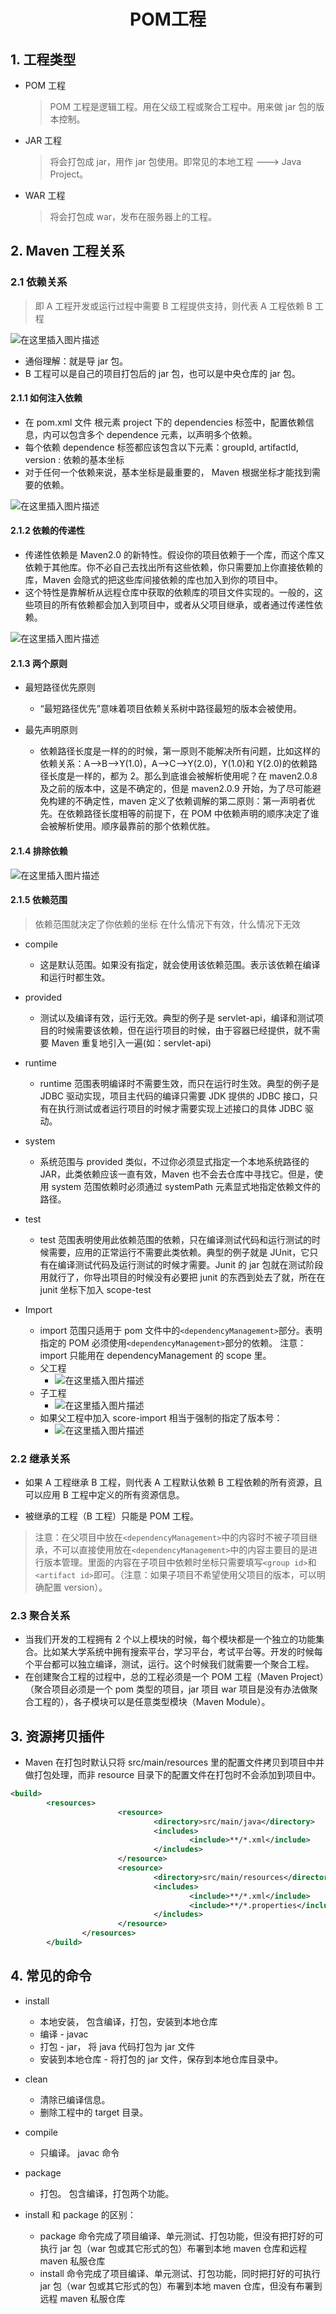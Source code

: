 <h1 align = "center">POM工程</h1>

## 1. 工程类型

- POM 工程

  > POM 工程是逻辑工程。用在父级工程或聚合工程中。用来做 jar 包的版本控制。

- JAR 工程

  > 将会打包成 jar，用作 jar 包使用。即常见的本地工程 ---> Java Project。

- WAR 工程

  > 将会打包成 war，发布在服务器上的工程。

## 2. Maven 工程关系

### 2.1 依赖关系

> 即 A 工程开发或运行过程中需要 B 工程提供支持，则代表 A 工程依赖 B 工程

![在这里插入图片描述](https://img-blog.csdnimg.cn/11a9e22213f9427fad04d810bf75574b.png)

- 通俗理解：就是导 jar 包。
- B 工程可以是自己的项目打包后的 jar 包，也可以是中央仓库的 jar 包。

#### 2.1.1 如何注入依赖

- 在 pom.xml 文件 根元素 project 下的 dependencies 标签中，配置依赖信息，内可以包含多个 dependence 元素，以声明多个依赖。
- 每个依赖 dependence 标签都应该包含以下元素：groupId, artifactId, version : 依赖的基本坐标
- 对于任何一个依赖来说，基本坐标是最重要的， Maven 根据坐标才能找到需要的依赖。

![在这里插入图片描述](https://img-blog.csdnimg.cn/a8c750f25e2a4bf58121e9afd938c5d8.png)

#### 2.1.2 依赖的传递性

- 传递性依赖是 Maven2.0 的新特性。假设你的项目依赖于一个库，而这个库又依赖于其他库。你不必自己去找出所有这些依赖，你只需要加上你直接依赖的库，Maven 会隐式的把这些库间接依赖的库也加入到你的项目中。
- 这个特性是靠解析从远程仓库中获取的依赖库的项目文件实现的。一般的，这些项目的所有依赖都会加入到项目中，或者从父项目继承，或者通过传递性依赖。

![在这里插入图片描述](https://img-blog.csdnimg.cn/f3417e0475af4bb98846623032d9b163.png)

#### 2.1.3 两个原则

- 最短路径优先原则

  - “最短路径优先”意味着项目依赖关系树中路径最短的版本会被使用。

- 最先声明原则

  - 依赖路径长度是一样的的时候，第一原则不能解决所有问题，比如这样的依赖关系：A–>B–>Y(1.0)，A–>C–>Y(2.0)，Y(1.0)和 Y(2.0)的依赖路径长度是一样的，都为 2。那么到底谁会被解析使用呢？在 maven2.0.8 及之前的版本中，这是不确定的，但是 maven2.0.9 开始，为了尽可能避免构建的不确定性，maven 定义了依赖调解的第二原则：第一声明者优先。在依赖路径长度相等的前提下，在 POM 中依赖声明的顺序决定了谁会被解析使用。顺序最靠前的那个依赖优胜。

#### 2.1.4 排除依赖

![在这里插入图片描述](https://img-blog.csdnimg.cn/48f8e967b2a54e87b4d7ea3eb77d7f95.png)

#### 2.1.5 依赖范围

> 依赖范围就决定了你依赖的坐标 在什么情况下有效，什么情况下无效

- compile

  - 这是默认范围。如果没有指定，就会使用该依赖范围。表示该依赖在编译和运行时都生效。

- provided

  - 测试以及编译有效，运行无效。典型的例子是 servlet-api，编译和测试项目的时候需要该依赖，但在运行项目的时候，由于容器已经提供，就不需要 Maven 重复地引入一遍(如：servlet-api)

- runtime

  - runtime 范围表明编译时不需要生效，而只在运行时生效。典型的例子是 JDBC 驱动实现，项目主代码的编译只需要 JDK 提供的 JDBC 接口，只有在执行测试或者运行项目的时候才需要实现上述接口的具体 JDBC 驱动。

- system

  - 系统范围与 provided 类似，不过你必须显式指定一个本地系统路径的 JAR，此类依赖应该一直有效，Maven 也不会去仓库中寻找它。但是，使用 system 范围依赖时必须通过 systemPath 元素显式地指定依赖文件的路径。

- test

  - test 范围表明使用此依赖范围的依赖，只在编译测试代码和运行测试的时候需要，应用的正常运行不需要此类依赖。典型的例子就是 JUnit，它只有在编译测试代码及运行测试的时候才需要。Junit 的 jar 包就在测试阶段用就行了，你导出项目的时候没有必要把 junit 的东西到处去了就，所在在 junit 坐标下加入 scope-test

- Import
  - import 范围只适用于 pom 文件中的`<dependencyManagement>`部分。表明指定的 POM 必须使用`<dependencyManagement>`部分的依赖。
    注意：import 只能用在 dependencyManagement 的 scope 里。
  - 父工程
    - ![在这里插入图片描述](https://img-blog.csdnimg.cn/c9e5294590ba42c49255ab0183e4f953.png)
  - 子工程
    - ![在这里插入图片描述](https://img-blog.csdnimg.cn/127678ffea184a6c91d944f7a4b1ae2e.png)
  - 如果父工程中加入 score-import 相当于强制的指定了版本号：
    - ![在这里插入图片描述](https://img-blog.csdnimg.cn/1c0accf8ea4541f69a4b01d91b5c3ac5.png)

### 2.2 继承关系

- 如果 A 工程继承 B 工程，则代表 A 工程默认依赖 B 工程依赖的所有资源，且可以应用 B 工程中定义的所有资源信息。

- 被继承的工程（B 工程）只能是 POM 工程。

> 注意：在父项目中放在`<dependencyManagement>`中的内容时不被子项目继承，不可以直接使用放在`<dependencyManagement>`中的内容主要目的是进行版本管理。里面的内容在子项目中依赖时坐标只需要填写`<group id>`和`<artifact id>`即可。（注意：如果子项目不希望使用父项目的版本，可以明确配置 version）。

### 2.3 聚合关系

- 当我们开发的工程拥有 2 个以上模块的时候，每个模块都是一个独立的功能集合。比如某大学系统中拥有搜索平台，学习平台，考试平台等。开发的时候每个平台都可以独立编译，测试，运行。这个时候我们就需要一个聚合工程。
- 在创建聚合工程的过程中，总的工程必须是一个 POM 工程（Maven Project）（聚合项目必须是一个 pom 类型的项目，jar 项目 war 项目是没有办法做聚合工程的），各子模块可以是任意类型模块（Maven Module）。

## 3. 资源拷贝插件

- Maven 在打包时默认只将 src/main/resources 里的配置文件拷贝到项目中并做打包处理，而非 resource 目录下的配置文件在打包时不会添加到项目中。

```xml
<build>
        <resources>
                        <resource>
                                <directory>src/main/java</directory>
                                <includes>
                                        <include>**/*.xml</include>
                                </includes>
                        </resource>
                        <resource>
                                <directory>src/main/resources</directory>
                                <includes>
                                        <include>**/*.xml</include>
                                        <include>**/*.properties</include>
                                </includes>
                        </resource>
                </resources>
        </build>
```

## 4. 常见的命令

- install

  - 本地安装， 包含编译，打包，安装到本地仓库
  - 编译 - javac
  - 打包 - jar， 将 java 代码打包为 jar 文件
  - 安装到本地仓库 - 将打包的 jar 文件，保存到本地仓库目录中。

- clean

  - 清除已编译信息。
  - 删除工程中的 target 目录。

- compile

  - 只编译。 javac 命令

- package

  - 打包。 包含编译，打包两个功能。

- install 和 package 的区别：

  - package 命令完成了项目编译、单元测试、打包功能，但没有把打好的可执行 jar 包（war 包或其它形式的包）布署到本地 maven 仓库和远程 maven 私服仓库
  - install 命令完成了项目编译、单元测试、打包功能，同时把打好的可执行 jar 包（war 包或其它形式的包）布署到本地 maven 仓库，但没有布署到远程 maven 私服仓库
